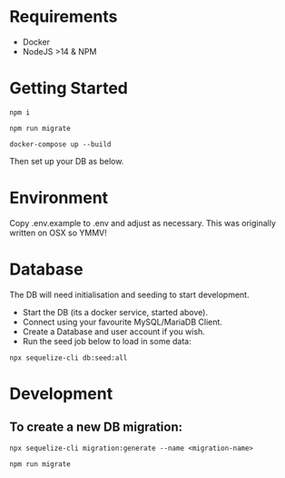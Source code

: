 
# Requirements
+ Docker
+ NodeJS >14 & NPM

# Getting Started
```npm i```

```npm run migrate```

```docker-compose up --build```

Then set up your DB as below.

# Environment
Copy .env.example to .env and adjust as necessary. This was originally written on OSX so YMMV!

# Database
The DB will need initialisation and seeding to start development.
+ Start the DB (its a docker service, started above).
+ Connect using your favourite MySQL/MariaDB Client.
+ Create a Database and user account if you wish.
+ Run the seed job below to load in some data:

```npx sequelize-cli db:seed:all```

# Development
## To create a new DB migration:
```npx sequelize-cli migration:generate --name <migration-name>```

```npm run migrate``` 




